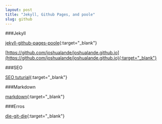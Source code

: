 ```yaml
---
layout: post
title: "Jekyll, Github Pages, and poole"
slug: github
---
```


###Jekyll
>
[jekyll-github-pages-poole](http://joshualande.com/jekyll-github-pages-poole/){:target="_blank"}

[https://github.com/joshualande/joshualande.github.io](https://github.com/joshualande/joshualande.github.io){:target="_blank"}
>
###SEO
>
[SEO tuturial](http://jethrokuan.github.io/2013/12/20/SEO-with-Jekyll.html){:target="_blank"}

>
###Markdown
>
[markdown](https://guides.github.com/features/mastering-markdown/){:target="_blank"}
>
###Erros
>
[die-git-die](https://github.com/regebro/die-git-die){:target="_blank"}
>


